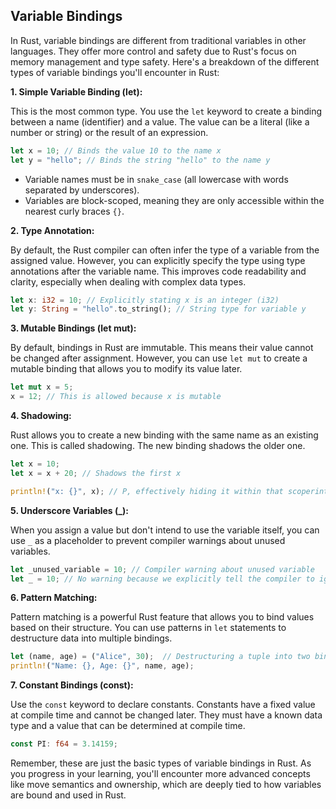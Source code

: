 ## Variable Bindings

In Rust, variable bindings are different from traditional variables in other languages. They offer more control and safety due to Rust's focus on memory management and type safety. Here's a breakdown of the different types of variable bindings you'll encounter in Rust:

**1. Simple Variable Binding (let):**

This is the most common type. You use the `let` keyword to create a binding between a name (identifier) and a value. The value can be a literal (like a number or string) or the result of an expression. 

```rust
let x = 10; // Binds the value 10 to the name x
let y = "hello"; // Binds the string "hello" to the name y
```

- Variable names must be in `snake_case` (all lowercase with words separated by underscores).
- Variables are block-scoped, meaning they are only accessible within the nearest curly braces `{}`.

**2. Type Annotation:**

By default, the Rust compiler can often infer the type of a variable from the assigned value. However, you can explicitly specify the type using type annotations after the variable name. This improves code readability and clarity, especially when dealing with complex data types.

```rust
let x: i32 = 10; // Explicitly stating x is an integer (i32)
let y: String = "hello".to_string(); // String type for variable y
```

**3. Mutable Bindings (let mut):**

By default, bindings in Rust are immutable. This means their value cannot be changed after assignment. However, you can use `let mut` to create a mutable binding that allows you to modify its value later.

```rust
let mut x = 5;
x = 12; // This is allowed because x is mutable
```

**4. Shadowing:**

Rust allows you to create a new binding with the same name as an existing one. This is called shadowing. The new binding shadows the older one.

```rust
let x = 10;
let x = x + 20; // Shadows the first x

println!("x: {}", x); // P, effectively hiding it within that scoperints 30
```

**5. Underscore Variables (_):**

When you assign a value but don't intend to use the variable itself, you can use `_` as a placeholder to prevent compiler warnings about unused variables. 

```rust
let _unused_variable = 10; // Compiler warning about unused variable
let _ = 10; // No warning because we explicitly tell the compiler to ignore it
```

**6. Pattern Matching:**

Pattern matching is a powerful Rust feature that allows you to bind values based on their structure. You can use patterns in `let` statements to destructure data into multiple bindings.

```rust
let (name, age) = ("Alice", 30);  // Destructuring a tuple into two bindings
println!("Name: {}, Age: {}", name, age);
```

**7. Constant Bindings (const):**

Use the `const` keyword to declare constants. Constants have a fixed value at compile time and cannot be changed later. They must have a known data type and a value that can be determined at compile time.

```rust
const PI: f64 = 3.14159;
```

Remember, these are just the basic types of variable bindings in Rust. As you progress in your learning, you'll encounter more advanced concepts like move semantics and ownership, which are deeply tied to how variables are bound and used in Rust.

